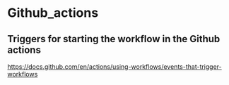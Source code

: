 # Github_actions


## Triggers for starting the workflow in the Github actions
https://docs.github.com/en/actions/using-workflows/events-that-trigger-workflows
